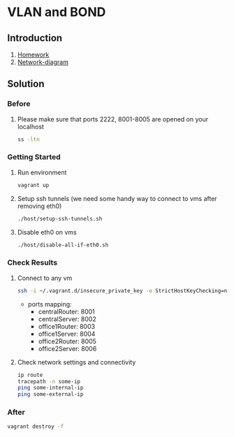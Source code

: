 # VLAN and BOND

## Introduction
1. [Homework](homework.md)
1. [Network-diagram](network-diagram.png)

## Solution

### Before
1. Please make sure that ports 2222, 8001-8005 are opened on your localhost
    ```bash
    ss -ltn
    ```

### Getting Started
1. Run environment
    ```bash
    vagrant up
    ```

1. Setup ssh tunnels (we need some handy way to connect to vms after removing eth0)
    ```bash
    ./host/setup-ssh-tunnels.sh
    ```

1. Disable eth0 on vms
    ```bash
    ./host/disable-all-if-eth0.sh
    ```

### Check Results
1. Connect to any vm
    ```bash
    ssh -i ~/.vagrant.d/insecure_private_key -o StrictHostKeyChecking=no -o UserKnownHostsFile=/dev/null vagrant@127.0.0.1 -p port
    ```

    * ports mapping:
        * centralRouter: 8001
        * centralServer: 8002
        * office1Router: 8003
        * office1Server: 8004
        * office2Router: 8005
        * office2Server: 8006

1. Check network settings and connectivity
    ```bash
    ip route
    tracepath -n some-ip
    ping some-internal-ip
    ping some-external-ip
    ```

### After
```bash
vagrant destroy -f
```
